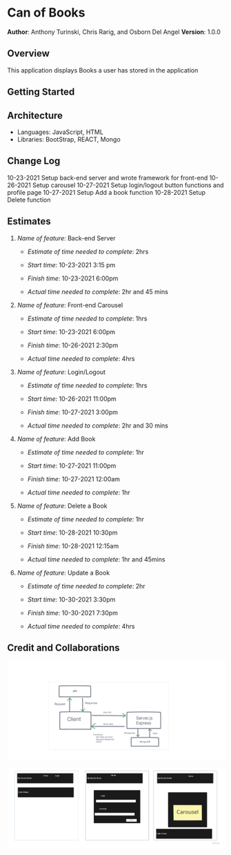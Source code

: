 # Can of Books

**Author**: Anthony Turinski, Chris Rarig, and Osborn Del Angel
**Version**: 1.0.0

## Overview

This application displays Books a user has stored in the application

## Getting Started
<!-- What are the steps that a user must take in order to build this app on their own machine and get it running? -->

## Architecture

- Languages: JavaScript, HTML
- Libraries: BootStrap, REACT, Mongo

## Change Log

10-23-2021 Setup back-end server and wrote framework for front-end
10-26-2021 Setup carousel
10-27-2021 Setup login/logout button functions and profile page
10-27-2021 Setup Add a book function
10-28-2021 Setup Delete function 

## Estimates

1. *Name of feature*: Back-end Server

    - *Estimate of time needed to complete*: 2hrs

    - *Start time*: 10-23-2021 3:15 pm

    - *Finish time*: 10-23-2021 6:00pm

    - *Actual time needed to complete*: 2hr and 45 mins

2. *Name of feature*: Front-end Carousel

    - *Estimate of time needed to complete*: 1hrs

    - *Start time*: 10-23-2021 6:00pm

    - *Finish time*: 10-26-2021 2:30pm

    - *Actual time needed to complete*: 4hrs

3. *Name of feature*: Login/Logout

    - *Estimate of time needed to complete*: 1hrs

    - *Start time*: 10-26-2021 11:00pm

    - *Finish time*: 10-27-2021 3:00pm

    - *Actual time needed to complete*: 2hr and 30 mins

4. *Name of feature*: Add Book

    - *Estimate of time needed to complete*: 1hr

    - *Start time*: 10-27-2021 11:00pm

    - *Finish time*: 10-27-2021 12:00am

    - *Actual time needed to complete*: 1hr

5. *Name of feature*: Delete a Book

    - *Estimate of time needed to complete*: 1hr

    - *Start time*: 10-28-2021 10:30pm

    - *Finish time*: 10-28-2021 12:15am

    - *Actual time needed to complete*: 1hr and 45mins

6. *Name of feature*: Update a Book

    - *Estimate of time needed to complete*: 2hr

    - *Start time*: 10-30-2021 3:30pm

    - *Finish time*: 10-30-2021 7:30pm

    - *Actual time needed to complete*: 4hrs

## Credit and Collaborations

![WRRC](WRRCCan.png)

![UML](WireFrame_Uml.png)